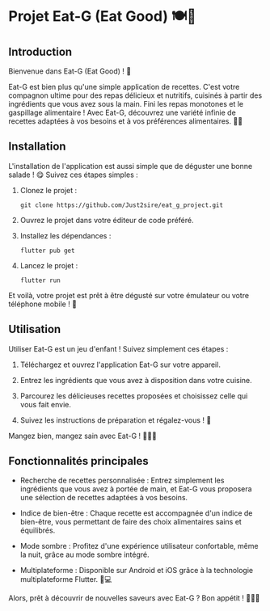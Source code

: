 # Projet Eat-G (Eat Good) 🍽️🥗

## Introduction

Bienvenue dans Eat-G (Eat Good) ! 🎉

Eat-G est bien plus qu'une simple application de recettes. C'est votre compagnon ultime pour des repas délicieux et nutritifs, cuisinés à partir des ingrédients que vous avez sous la main. Fini les repas monotones et le gaspillage alimentaire ! Avec Eat-G, découvrez une variété infinie de recettes adaptées à vos besoins et à vos préférences alimentaires. 🍲✨

## Installation

L'installation de l'application est aussi simple que de déguster une bonne salade ! 😋 Suivez ces étapes simples :

1. Clonez le projet :
   ```
   git clone https://github.com/Just2sire/eat_g_project.git
   ```

2. Ouvrez le projet dans votre éditeur de code préféré.

3. Installez les dépendances :
   ```
   flutter pub get
   ```

4. Lancez le projet :
   ```
   flutter run
   ```

Et voilà, votre projet est prêt à être dégusté sur votre émulateur ou votre téléphone mobile ! 🚀

## Utilisation

Utiliser Eat-G est un jeu d'enfant ! Suivez simplement ces étapes :

1. Téléchargez et ouvrez l'application Eat-G sur votre appareil.

2. Entrez les ingrédients que vous avez à disposition dans votre cuisine.

3. Parcourez les délicieuses recettes proposées et choisissez celle qui vous fait envie.

4. Suivez les instructions de préparation et régalez-vous ! 🍴

Mangez bien, mangez sain avec Eat-G ! 🥦🌽🥑

## Fonctionnalités principales

- Recherche de recettes personnalisée : Entrez simplement les ingrédients que vous avez à portée de main, et Eat-G vous proposera une sélection de recettes adaptées à vos besoins.

- Indice de bien-être : Chaque recette est accompagnée d'un indice de bien-être, vous permettant de faire des choix alimentaires sains et équilibrés.

- Mode sombre : Profitez d'une expérience utilisateur confortable, même la nuit, grâce au mode sombre intégré.

- Multiplateforme : Disponible sur Android et iOS grâce à la technologie multiplateforme Flutter. 📱💻

Alors, prêt à découvrir de nouvelles saveurs avec Eat-G ? Bon appétit ! 🥗🍜🍓
